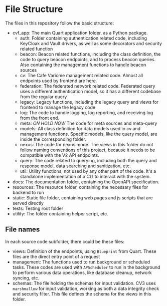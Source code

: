 # File Structure

The files in this repository follow the basic structure:

- cvf_app: The main Quart application folder, as a Python package.
    * auth: Folder containing authentication related code, including KeyCloak and Vault drivers, as well as some decorators and security related function
    * beacon: Beacon related functions, including the class definition, the code to query beacon endpoints, and to process beacon queries. Also containing the management functions to handle beacon sources
    * cv: The Cafe Variome management related code. Almost all endpoints used by frontend are here.
    * federation: The federated network related code. Federated query uses a different authentication model, so it has a different codebase from the regular query
    * legacy: Legacy functions, including the legacy query and views for frontend to manage the legacy code
    * log: The code to handle logging, log reporting, and receiving log from the front end.
    * meta: *ON HOLD NOW* The code for meta sources and meta-query
    * models: All class definition for data models used in cv and management functions. Specific models, like the query model, are inside the corresponding folder.
    * nexus: The code for nexus mode. The views in this folder do not follow naming conventions of this project, because it needs to be compatible with the V2 API endpoints.
    * query: The code related to querying, including both the query and response model, data searching and sanitization, etc.
    * util: Utility functions, not used by any other part of the code. It's a standalone implementation of a CLI to interact with the system.
- docs: The documentation folder, containing the OpenAPI specification.
- resources: The resource folder, containing the necessary files for backend to run
- static: Static file folder, containing web pages and js scripts that are served directly
- tests: Testing root folder
- utility: The folder containing helper script, etc.

## File names

In each source code subfolder, there could be these files:

- views: Definition of the endpoints, using `Blueprint` from Quart. These files are the direct entry point of a request
- management: The functions used to run background or scheduled tasks. These codes are used with `APScheduler` to run in the background to perform various data operations, like database cleanup, network syncing, etc.
- schemas: The file holding the schemas for input validation. CV3 uses `marshmallow` for input validation, working as both a data integrity check and security filter. This file defines the schema for the views in this folder.
